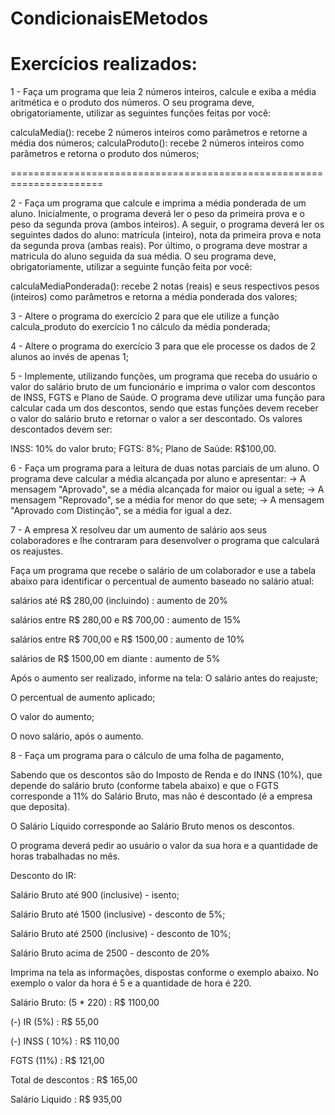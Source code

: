 # CondicionaisEMetodos

<h1>Exercícios realizados:</h1>

1 - Faça um programa que leia 2 números inteiros, calcule e exiba a média aritmética e o produto dos números. O seu programa deve, obrigatoriamente, utilizar as seguintes funções feitas por você:

calculaMedia(): recebe 2 números inteiros como parâmetros e retorne a média dos números; calculaProduto(): recebe 2 números inteiros como parâmetros e retorna o produto dos números;


======================================================================



2 - Faça um programa que calcule e imprima a média ponderada de um aluno. Inicialmente, o programa deverá ler o peso da primeira prova e o peso da segunda prova (ambos inteiros). A seguir, o programa deverá ler os seguintes dados do aluno: matrícula (inteiro), nota da primeira prova e nota da segunda prova (ambas reais). Por último, o programa deve mostrar a matricula do aluno seguida da sua média. O seu programa deve, obrigatoriamente, utilizar a seguinte função feita por você:

calculaMediaPonderada(): recebe 2 notas (reais) e seus respectivos pesos (inteiros) como parâmetros e retorna a média ponderada dos valores;


3 - Altere o programa do exercício 2 para que ele utilize a função calcula_produto do exercício 1 no cálculo da média ponderada;



4 - Altere o programa do exercício 3 para que ele processe os dados de 2 alunos ao invés de apenas 1;



5 - Implemente, utilizando funções, um programa que receba do usuário o valor do salário bruto de um funcionário e imprima o valor com descontos de INSS, FGTS e Plano de Saúde. O programa deve utilizar uma função para calcular cada um dos descontos, sendo que estas funções devem receber o valor do salário bruto e retornar o valor a ser descontado. Os valores descontados devem ser:

INSS: 10% do valor bruto; FGTS: 8%; Plano de Saúde: R$100,00.



6 - Faça um programa para a leitura de duas notas parciais de um aluno. O programa deve calcular a média alcançada por aluno e apresentar: -> A mensagem "Aprovado", se a média alcançada for maior ou igual a sete; -> A mensagem "Reprovado", se a média for menor do que sete; -> A mensagem "Aprovado com Distinção", se a média for igual a dez.


7 - A empresa X resolveu dar um aumento de salário aos seus colaboradores e lhe contraram para desenvolver o programa que calculará os reajustes.

Faça um programa que recebe o salário de um colaborador e use a tabela abaixo para identificar o percentual de aumento baseado no salário atual:

salários até R$ 280,00 (incluindo) : aumento de 20%

salários entre R$ 280,00 e R$ 700,00 : aumento de 15%

salários entre R$ 700,00 e R$ 1500,00 : aumento de 10%

salários de R$ 1500,00 em diante : aumento de 5%

Após o aumento ser realizado, informe na tela:
O salário antes do reajuste;

O percentual de aumento aplicado;

O valor do aumento;

O novo salário, após o aumento.


8 - Faça um programa para o cálculo de uma folha de pagamento,

Sabendo que os descontos são do Imposto de Renda e do INNS (10%), que depende do salário bruto (conforme tabela abaixo) e que o FGTS corresponde a 11% do Salário Bruto, mas não é descontado (é a empresa que deposita).

O Salário Líquido corresponde ao Salário Bruto menos os descontos.

O programa deverá pedir ao usuário o valor da sua hora e a quantidade de horas trabalhadas no mês.

Desconto do IR:

Salário Bruto até 900 (inclusive) - isento;

Salário Bruto até 1500 (inclusive) - desconto de 5%;

Salário Bruto até 2500 (inclusive) - desconto de 10%;

Salário Bruto acima de 2500 - desconto de 20% 

Imprima na tela as informações, dispostas conforme o exemplo abaixo. No exemplo o valor da hora é 5 e a quantidade de hora é 220.


Salário Bruto: (5 * 220)        : R$ 1100,00

(-) IR (5%)                     : R$   55,00 

(-) INSS ( 10%)                 : R$  110,00

FGTS (11%)                      : R$  121,00

Total de descontos              : R$  165,00

Salário Liquido                 : R$  935,00


